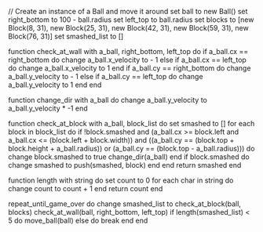 // Create an instance of a Ball and move it around
set ball to new Ball()
set right_bottom to 100 - ball.radius
set left_top to ball.radius
set blocks to [new Block(8, 31), new Block(25, 31), new Block(42, 31), new Block(59, 31), new Block(76, 31)]
set smashed_list to []

function check_at_wall with a_ball, right_bottom, left_top do
  if a_ball.cx == right_bottom do
    change a_ball.x_velocity to - 1
  else if a_ball.cx == left_top do
    change a_ball.x_velocity to 1
  end
  if a_ball.cy == right_bottom do
    change a_ball.y_velocity to - 1
  else if a_ball.cy == left_top do
    change a_ball.y_velocity to 1
  end
end

function change_dir with a_ball do
  change a_ball.y_velocity to a_ball.y_velocity * -1
end

function check_at_block with a_ball, block_list do
  set smashed to []
    for each block in block_list do
      if !block.smashed and (a_ball.cx >= block.left and a_ball.cx <= (block.left + block.width)) and ((a_ball.cy == (block.top + block.height + a_ball.radius)) or  (a_ball.cy == (block.top - a_ball.radius)))  do
        change block.smashed to true
        change_dir(a_ball)
      end
      if block.smashed do
        change smashed to push(smashed, block)
      end
    end
  return smashed
end

function length with string do
  set count to 0
  for each char in string do
    change count to count + 1
  end
  return count
end

repeat_until_game_over do
  change smashed_list to check_at_block(ball, blocks)
  check_at_wall(ball, right_bottom, left_top)
  if length(smashed_list) < 5 do
    move_ball(ball)
  else do
    break
  end
end